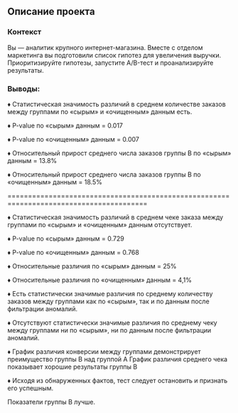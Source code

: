 ## Описание проекта
### Контекст
Вы — аналитик крупного интернет-магазина. Вместе с отделом маркетинга вы подготовили список гипотез для увеличения выручки.
Приоритизируйте гипотезы, запустите A/B-тест и проанализируйте результаты. 

### Выводы:

♦ Статистическая значимость различий в среднем количестве заказов между группами по «сырым» и «очищенным» данным есть.

♦ P-value по «сырым» данным = 0.017

♦ P-value по «очищенным» данным = 0.007

♦ Относительный прирост среднего числа заказов группы B по «сырым» данным = 13.8%

♦ Относительный прирост среднего числа заказов группы B по «очищенным» данным = 18.5%

========================================================================================

♦ Статистическая значимость различий в среднем чеке заказа между группами по «сырым» и «очищенным» данным отсутствует.

♦ P-value по «сырым» данным = 0.729

♦ P-value по «очищенным» данным = 0.768

♦ Относительные различия по «сырым» данным = 25%

♦ Относительные различия по «очищенным» данным = 4,1%

♦ Есть статистически значимые различия по среднему количеству заказов между группами как по «сырым», так и по данным после фильтрации аномалий.

♦ Отсутствуют статистически значимые различия по среднему чеку между группами ни по «сырым», ни по данным после фильтрации аномалий.

♦ График различия конверсии между группами демонстрирует преимущество группы В над группой А График различия среднего чека показывает хорошие результаты группы В

♦ Исходя из обнаруженных фактов, тест следует остановить и признать его успешным.

Показатели группы В лучше.
